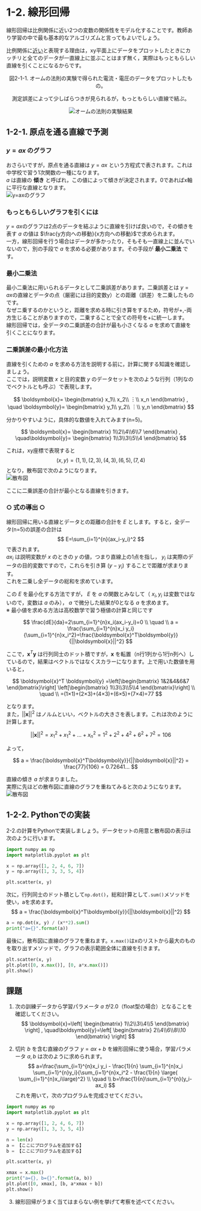 # 1-2. 線形回帰
線形回帰は比例関係に近い2つの変数の関係性をモデル化することです。教師あり学習の中で最も基本的なアルゴリズムと言ってもよいでしょう。  

比例関係に<u>近い</u>と表現する理由は，xy平面上にデータをプロットしたときにカッチリと全てのデータが一直線上に並ぶことはまず無く，実際はもっともらしい直線を引くことになるからです。

<div align="center">
図2-1-1. オームの法則の実験で得られた電流・電圧のデータをプロットしたもの。  

測定誤差によって少しばらつきが見られるが，もっともらしい直線で結ぶ。  

![オームの法則の実験結果](img/2-1-1.jpg "2-1-1.jpg")  
</div>

## 1-2-1. 原点を通る直線で予測

### $y=ax$ のグラフ
おさらいですが，原点を通る直線は $y=ax$ という方程式で表されます。これは中学校で習う1次関数の一種になります。  
$a$ は直線の **傾き** と呼ばれ，この値によって傾きが決定されます。0であればx軸に平行な直線となります。  
![y=axのグラフ](img/y=ax.gif "y=ax.gif")    

### もっともらしいグラフを引くには
$y=ax$のグラフは2点のデータを結ぶように直線を引けば良いので，その傾きを表す $a$ の値は $\frac{y方向への移動}{x方向への移動}$で求められます。  
一方，線形回帰を行う場合はデータが多かったり，そもそも一直線上に並んでいないので，別の手段で $a$ を求める必要があります。その手段が **最小二乗法** です。  

### 最小二乗法
最小二乗法に用いられるデータとして二乗誤差があります。二乗誤差とは $y=ax$の直線とデータの点（厳密には目的変数y）との距離（誤差）を二乗したものです。  
なぜニ乗するのかというと，距離を求める時に引き算をするため，符号が+,-両方生じることがありますので，二乗することで全ての符号を+に統一します。  
線形回帰では，全データの二乗誤差の合計が最も小さくなる $a$ を求めて直線を引くことになります。  

### 二乗誤差の最小化方法
直線を引くための $a$ を求める方法を説明する前に，計算に関する知識を確認しましょう。  
ここでは，説明変数 $x$ と目的変数 $y$ のデータセットを次のような行列（1列なのでベクトルとも呼ぶ）で表現します。

$$
\boldsymbol{x}=
\begin{bmatrix}
x_1\\
x_2\\
︙\\
x_n
\end{bmatrix}
,
\quad
\boldsymbol{y}=
\begin{bmatrix}
y_1\\
y_2\\
︙\\
y_n
\end{bmatrix}
$$

分かりやすいように，具体的な数値を入れてみます(n=5)。  

$$
\boldsymbol{x}=
\begin{bmatrix} 1\\2\\4\\6\\7 \end{bmatrix}
,
\quad\boldsymbol{y}=
\begin{bmatrix} 1\\3\\3\\5\\4 \end{bmatrix}
$$

これは，xy座標で表現すると
$$
(x,y) = (1,1), (2,3), (4,3), (6,5), (7,4)
$$
となり，散布図で次のようになります。  
![散布図](img/2-2-4.jpg "2-2-4.jpg")  

ここに二乗誤差の合計が最小となる直線を引きます。

### ○ 式の導出 ○
線形回帰に用いる直線とデータとの距離の合計を $E$ とします。すると，全データ(n=5)の誤差の合計は
$$
E=\sum_{i=1}^{n}(ax_i-y_i)^2
$$
で表されます。  
 $ax_i$ は説明変数が $x$ のときの $y$ の値，つまり直線上の1点を指し， $y_i$ は実際のデータの目的変数ですので，これらを引き算 $(y-y_i)$ することで距離が求まります。  
これを二乗し全データの総和を求めています。  

この $E$ を最小化する方法ですが， $E$ を $a$ の関数とみなして（ $x_i, y_i$ は変数ではないので，変数は $a$ のみ）， $a$ で微分した結果が0となる $a$ を求めます。  
※ 最小値を求める方法は高校数学で習う極値の計算と同じです

$$
\frac{dE}{da}=2\sum_{i=1}^{n}x_i(ax_i-y_i)=0 \\
\quad \\
a = \frac{\sum_{i=1}^{n}x_i y_i}{\sum_{i=1}^{n}x_i^2}=\frac{\boldsymbol{x}^T\boldsymbol{y}}{||\boldsymbol{x}||^2}
$$

ここで，$\boldsymbol{x}^T\boldsymbol{y}$ は行列同士のドット積ですが，$\boldsymbol{x}$ を転置（n行1列から1行n列へ）しているので，結果はベクトルではなくスカラーになります。上で用いた数値を用いると，

$$
\boldsymbol{x}^T  \boldsymbol{y} =\left[\begin{bmatrix} 1&2&4&6&7 \end{bmatrix}\right]
\left[\begin{bmatrix} 1\\3\\3\\5\\4 \end{bmatrix}\right] \\
\quad \\
=(1×1)+(2×3)+(4×3)+(6×5)+(7×4)=77
$$

となります。  
また，$||\boldsymbol{x}||^2$ はノルムといい，ベクトルの大きさを表します。これは次のように計算します。

$$
||\boldsymbol{x}||^2=x_1^2+x_1^2+\dots+x_n^2
=1^2+2^2+4^2+6^2+7^2=106
$$

よって，

$$
a = \frac{\boldsymbol{x}^T\boldsymbol{y}}{||\boldsymbol{x}||^2} = \frac{77}{106} = 0.72641… 
$$

直線の傾き $a$ が求まりました。  
実際に先ほどの散布図に直線のグラフを重ねてみると次のようになります。    
![散布図](img/2-2-5.jpg "2-2-4.jpg")  

## 1-2-2. Pythonでの実装
2-2.の計算をPythonで実装しましょう。データセットの用意と散布図の表示は次のように行います。  
```python
import numpy as np
import matplotlib.pyplot as plt

x = np.array([1, 2, 4, 6, 7])
y = np.array([1, 3, 3, 5, 4])

plt.scatter(x, y)
```

次に，行列同士のドット積として`np.dot()`，総和計算として`.sum()`メソッドを使い，aを求めます。  
$$
a = \frac{\boldsymbol{x}^T\boldsymbol{y}}{||\boldsymbol{x}||^2}
$$

```python
a = np.dot(x, y) / (x**2).sum()
print("a={}".format(a))
```

最後に，散布図に直線のグラフを重ねます。`x.max()`はxのリストから最大のものを取り出すメソッドで，グラフの表示範囲全体に直線を引きます。
```python
plt.scatter(x, y)
plt.plot([0, x.max()], [0, a*x.max()])
plt.show()
```


## 課題
1. 次の訓練データから学習パラメータ $a$ が2.0（float型の場合）となることを確認してください。
$$
\boldsymbol{x}=\left[
\begin{bmatrix} 1\\2\\3\\4\\5 \end{bmatrix}
\right]
,
\quad\boldsymbol{y}=\left[
\begin{bmatrix} 2\\4\\6\\8\\10 \end{bmatrix}
\right]
$$

2. 切片 $b$ を含む直線のグラフ $y=ax+b$ を線形回帰に使う場合，学習パラメータ $a,b$ は次のように求められます。
$$
a=\frac{\sum_{i=1}^{n}x_i y_i - \frac{1}{n} \sum_{i=1}^{n}x_i \sum_{i=1}^{n}y_i}{\sum_{i=1}^{n}x_i^2 - \frac{1}{n} \large( \sum_{i=1}^{n}x_i\large)^2} \\
\quad \\
b=\frac{1}{n}\sum_{i=1}^{n}(y_i-ax_i)
$$
これを用いて，次のプログラムを完成させてください。

```python
import numpy as np
import matplotlib.pyplot as plt

x = np.array([1, 2, 4, 6, 7])
y = np.array([1, 3, 3, 5, 4])

n = len(x)
a = 【ここにプログラムを追加する】
b = 【ここにプログラムを追加する】

plt.scatter(x, y)

xmax = x.max()
print("a={}, b={}".format(a, b))
plt.plot([0, xmax], [b, a*xmax + b])
plt.show()
```

3. 線形回帰がうまく当てはまらない例を挙げて考察を述べてください。
